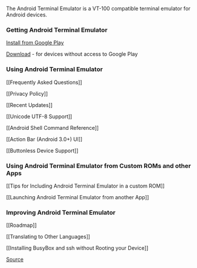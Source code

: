 The Android Terminal Emulator is a VT-100 compatible terminal emulator for Android devices.

### Getting Android Terminal Emulator

[Install from Google Play](https://play.google.com/store/apps/details?id=jackpal.androidterm)

[Download](http://jackpal.github.com/Android-Terminal-Emulator/downloads/Term.apk) - for devices without access to Google Play

### Using Android Terminal Emulator

[[Frequently Asked Questions]]

[[Privacy Policy]]

[[Recent Updates]]

[[Unicode UTF-8 Support]]

[[Android Shell Command Reference]]

[[Action Bar (Android 3.0+) UI]]

[[Buttonless Device Support]]

### Using Android Terminal Emulator from Custom ROMs and other Apps

[[Tips for Including Android Terminal Emulator in a custom ROM]]

[[Launching Android Terminal Emulator from another App]]

### Improving Android Terminal Emulator

[[Roadmap]]

[[Translating to Other Languages]]

[[Installing BusyBox and ssh without Rooting your Device]]

[Source](http://github.com/jackpal/Android-Terminal-Emulator/)
